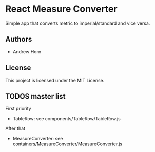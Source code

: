 # React Measure Converter

Simple app that converts metric to imperial/standard and vice versa.

## Authors

* Andrew Horn&nbsp;

## License

This project is licensed under the MIT License.

## TODOS master list

First priority

* TableRow: see components/TableRow/TableRow.js

After that

* MeasureConverter: see containers/MeasureConverter/MeasureConverter.js
